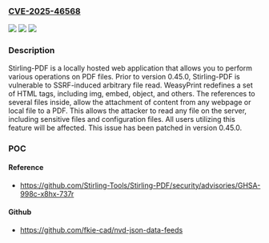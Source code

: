 ### [CVE-2025-46568](https://cve.mitre.org/cgi-bin/cvename.cgi?name=CVE-2025-46568)
![](https://img.shields.io/static/v1?label=Product&message=Stirling-PDF&color=blue)
![](https://img.shields.io/static/v1?label=Version&message=%3C%200.45.0%20&color=brightgreen)
![](https://img.shields.io/static/v1?label=Vulnerability&message=CWE-918%3A%20Server-Side%20Request%20Forgery%20(SSRF)&color=brightgreen)

### Description

Stirling-PDF is a locally hosted web application that allows you to perform various operations on PDF files. Prior to version 0.45.0, Stirling-PDF is vulnerable to SSRF-induced arbitrary file read. WeasyPrint redefines a set of HTML tags, including img, embed, object, and others. The references to several files inside, allow the attachment of content from any webpage or local file to a PDF. This allows the attacker to read any file on the server, including sensitive files and configuration files. All users utilizing this feature will be affected. This issue has been patched in version 0.45.0.

### POC

#### Reference
- https://github.com/Stirling-Tools/Stirling-PDF/security/advisories/GHSA-998c-x8hx-737r

#### Github
- https://github.com/fkie-cad/nvd-json-data-feeds

